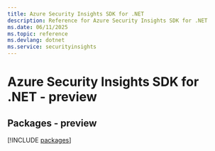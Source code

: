 ```yaml
---
title: Azure Security Insights SDK for .NET
description: Reference for Azure Security Insights SDK for .NET
ms.date: 06/11/2025
ms.topic: reference
ms.devlang: dotnet
ms.service: securityinsights
---
```

# Azure Security Insights SDK for .NET - preview
## Packages - preview
[!INCLUDE [packages](security-insights-index.md)]